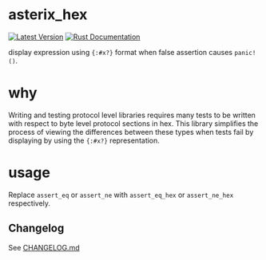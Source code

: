 # asterix_hex
[![Latest Version](https://img.shields.io/crates/v/assert_hex.svg)](https://crates.io/crates/assert_hex)
[![Rust Documentation](https://docs.rs/assert_hex/badge.svg)](https://docs.rs/assert_hex)

display expression using `{:#x?}` format when false assertion causes `panic!()`.

# why
Writing and testing protocol level libraries requires many tests to be written
with respect to byte level protocol sections in hex. This library simplifies the process
of viewing the differences between these types when tests fail by displaying by using the
`{:#x?}` representation.

# usage
Replace `assert_eq` or `assert_ne` with `assert_eq_hex` or `assert_ne_hex`
respectively.

## Changelog

See [CHANGELOG.md](https://github.com/wcampbell0x2a/assert_hex/blob/master/CHANGELOG.md)
